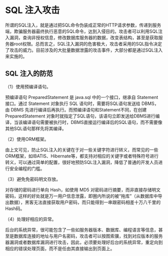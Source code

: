 # SQL 注入攻击

所谓的SQL注入，就是通过把SQL命令伪装成正常的HTTP请求参数，传递到服务端，欺骗服务器最终执行恶意的SQL命令，达到入侵目的。攻击者可以利用SQL注入漏洞，查询非授权信息，修改数据库服务器的数据，改变表结构，甚至是获取服务器root权限。总而言之，SQL注入漏洞的危害极大，攻击者采用的SQL指令决定了攻击的威力。目前涉及的大批量数据泄露的攻击事件，大部分都是通过SQL注入来实施的。

## SQL 注入的防范

（1）使用预编译语句。

预编译语句 PreparedStatement 是 java.sql 中的一个接口，继承自 Statement 接口。通过 Statement 对象执行 SQL 语句时，需要将SQL语句发送给 DBMS，由 DBMS 先进行编译后再执行。而预编译语句和Statement不同，在创建 PreparedStatement 对象时就指定了SQL语句，该语句立即发送给DBMS进行编译，当该编译语句需要被执行时，DBMS直接运行编译后的SQL语句，而不需要像其他SQL语句那样先将其编译。

（2）使用ORM框架。

由上文可见，防止SQL注入的关键在于对一些关键字符进行转义，而常见的一些ORM框架，如IBATIS、Hibernate等，都支持对相应的关键字或者特殊符号进行转义，可以通过简单的配置，很好地预防SQL注入漏洞，降低了普通的开发人员进行安全编程的门槛。

（3）避免免密码明文存放。

对存储的密码进行单向 Hash，如使用 MD5 对密码进行摘要，而非直接存储明文密码，这样的好处就是万一用户信息泄露，即圈内所说的被“拖库”（从数据库中导出数据），黑客无法直接获取用户密码，而只能得到一串跟密码相差十万八千里的Hash码。

（4）处理好相应的异常。

后台的系统异常，很可能包含了一些如服务器版本、数据库、编程语言等信息，甚至是数据库连接的地址与用户名密码，攻击者可以按图索骥，找到对应版本的服务器漏洞或者数据库漏洞进行攻击，因此，必须要处理好后台的系统异常，重定向到相应的错误处理页面，而不是任由其直接输出到页面上。